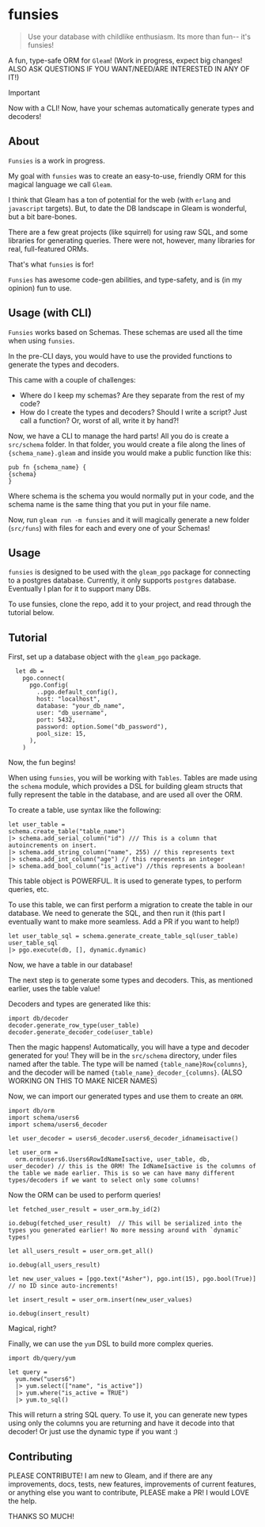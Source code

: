 # funsies

> Use your database with childlike enthusiasm. Its more than fun-- it's funsies!

A fun, type-safe ORM for `Gleam`! (Work in progress, expect big changes! ALSO ASK QUESTIONS IF YOU WANT/NEED/ARE INTERESTED IN ANY OF IT!)

> [!IMPORTANT]
> Now with a CLI! Now, have your schemas automatically generate types and decoders!

## About

`Funsies` is a work in progress.

My goal with `funsies` was to create an easy-to-use, friendly ORM for this magical language we call `Gleam`.

I think that Gleam has a ton of potential for the web (with `erlang` and `javascript` targets). But, to date the DB landscape in Gleam is wonderful, but a bit bare-bones.

There are a few great projects (like squirrel) for using raw SQL, and some libraries for generating queries. There were not, however, many libraries for real, full-featured ORMs.

That's what `funsies` is for!

`Funsies` has awesome code-gen abilities, and type-safety, and is (in my opinion) fun to use.

## Usage (with CLI)

`Funsies` works based on Schemas. These schemas are used all the time when using `funsies`.

In the pre-CLI days, you would have to use the provided functions to generate the types and decoders.

This came with a couple of challenges:

- Where do I keep my schemas? Are they separate from the rest of my code?
- How do I create the types and decoders? Should I write a script? Just call a function? Or, worst of all, write it by hand?!

Now, we have a CLI to manage the hard parts! All you do is create a `src/schema` folder. In that folder, you would create a file along the lines of `{schema_name}.gleam` and inside you would make a public function like this:

```gleam
pub fn {schema_name} {
{schema}
}
```

Where schema is the schema you would normally put in your code, and the schema name is the same thing that you put in your file name.

Now, run `gleam run -m funsies` and it will magically generate a new folder (`src/funs`) with files for each and every one of your Schemas!

## Usage

`funsies` is designed to be used with the `gleam_pgo` package for connecting to a postgres database. Currently, it only supports `postgres` database. Eventually I plan for it to support many DBs.

To use funsies, clone the repo, add it to your project, and read through the tutorial below.

## Tutorial

First, set up a database object with the `gleam_pgo` package.

```gleam
  let db =
    pgo.connect(
      pgo.Config(
        ..pgo.default_config(),
        host: "localhost",
        database: "your_db_name",
        user: "db_username",
        port: 5432,
        password: option.Some("db_password"),
        pool_size: 15,
      ),
    )
```

Now, the fun begins!

When using `funsies`, you will be working with `Tables`. Tables are made using the `schema` module, which provides a DSL for building gleam structs that fully represent the table in the database, and are used all over the ORM.

To create a table, use syntax like the following:

```gleam
let user_table =
schema.create_table("table_name")
|> schema.add_serial_column("id") /// This is a column that autoincrements on insert.
|> schema.add_string_column("name", 255) // this represents text
|> schema.add_int_column("age") // this represents an integer
|> schema.add_bool_column("is_active") //this represents a boolean!
```

This table object is POWERFUL. It is used to generate types, to perform queries, etc.

To use this table, we can first perform a migration to create the table in our database. We need to generate the SQL, and then run it (this part I eventually want to make more seamless. Add a PR if you want to help!)

```gleam
let user_table_sql = schema.generate_create_table_sql(user_table)
user_table_sql
|> pgo.execute(db, [], dynamic.dynamic)
```

Now, we have a table in our database!

The next step is to generate some types and decoders. This, as mentioned earlier, uses the table value!

Decoders and types are generated like this:

```gleam
import db/decoder
decoder.generate_row_type(user_table)
decoder.generate_decoder_code(user_table)
```

Then the magic happens! Automatically, you will have a type and decoder generated for you! They will be in the `src/schema` directory, under files named after the table. The type will be named `{table_name}Row{columns}`, and the decoder will be named `{table_name}_decoder_{columns}`. (ALSO WORKING ON THIS TO MAKE NICER NAMES)

Now, we can import our generated types and use them to create an `ORM`.

```gleam
import db/orm
import schema/users6
import schema/users6_decoder

let user_decoder = users6_decoder.users6_decoder_idnameisactive()

let user_orm =
  orm.orm(users6.Users6RowIdNameIsactive, user_table, db, user_decoder) // this is the ORM! The IdNameIsactive is the columns of the table we made earlier. This is so we can have many different types/decoders if we want to select only some columns!
```

Now the ORM can be used to perform queries!

```gleam
let fetched_user_result = user_orm.by_id(2)

io.debug(fetched_user_result)  // This will be serialized into the types you generated earlier! No more messing around with `dynamic` types!

let all_users_result = user_orm.get_all()

io.debug(all_users_result)

let new_user_values = [pgo.text("Asher"), pgo.int(15), pgo.bool(True)] // no ID since auto-increments!

let insert_result = user_orm.insert(new_user_values)

io.debug(insert_result)
```

Magical, right?

Finally, we can use the `yum` DSL to build more complex queries.

```gleam
import db/query/yum

let query =
  yum.new("users6")
  |> yum.select(["name", "is_active"])
  |> yum.where("is_active = TRUE")
  |> yum.to_sql()
```

This will return a string SQL query. To use it, you can generate new types using only the columns you are returning and have it decode into that decoder! Or just use the dynamic type if you want :)

## Contributing

PLEASE CONTRIBUTE! I am new to Gleam, and if there are any improvements, docs, tests, new features, improvements of current features, or anything else you want to contribute, PLEASE make a PR! I would LOVE the help.

THANKS SO MUCH!
